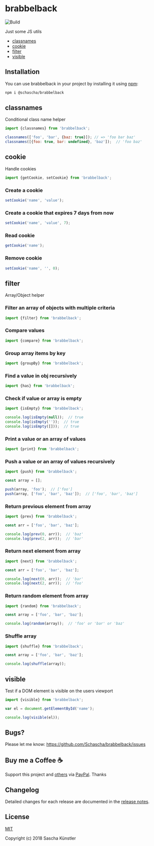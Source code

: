 # brabbelback

![Build](https://github.com/Schascha/stechus-kaktus/workflows/Build/badge.svg)

Just some JS utils

- [classnames](#classnames)
- [cookie](#cookie)
- [filter](#filter)
- [visible](#visible)

## Installation

You can use brabbelback in your project by installing it using [npm](https://www.npmjs.com/package/@schascha/brabbelback):

```sh
npm i @schascha/brabbelback
```
## classnames

Conditional class name helper

```javascript
import {classnames} from 'brabbelback';

classnames(['foo', 'bar', {baz: true}]); // => 'foo bar baz'
classnames([{foo: true, bar: undefined}, 'baz']);  // 'foo baz'
```

## cookie

Handle cookies

```javascript
import {getCookie, setCookie} from 'brabbelback';
```

### Create a cookie

```javascript
setCookie('name', 'value');
```

### Create a cookie that expires 7 days from now

```javascript
setCookie('name', 'value', 7);
```

### Read cookie

```javascript
getCookie('name');
```

### Remove cookie

```javascript
setCookie('name', '', 0);
```

## filter

Array/Object helper

### Filter an array of objects with multiple criteria

```javascript
import {filter} from 'brabbelback';
```

### Compare values

```javascript
import {compare} from 'brabbelback';
```

### Group array items by key

```javascript
import {groupBy} from 'brabbelback';
```

### Find a value in obj recursively

```javascript
import {has} from 'brabbelback';
```

### Check if value or array is empty

```javascript
import {isEmpty} from 'brabbelback';

console.log(isEmpty(null));  // true
console.log(isEmpty(''));  // true
console.log(isEmpty([]));  // true
```

### Print a value or an array of values

```javascript
import {print} from 'brabbelback';
```

### Push a value or an array of values recursively

```javascript
import {push} from 'brabbelback';

const array = [];

push(array, 'foo');  // ['foo']
push(array, ['foo', 'bar', 'baz']);  // ['foo', 'bar', 'baz']
```

### Return previous element from array

```javascript
import {prev} from 'brabbelback';

const arr = ['foo', 'bar', 'baz'];

console.log(prev(0, arr));  // 'baz'
console.log(prev(2, arr));  // 'bar'
```

### Return next element from array

```javascript
import {next} from 'brabbelback';

const arr = ['foo', 'bar', 'baz'];

console.log(next(0, arr));  // 'bar'
console.log(next(2, arr));  // 'foo'
```

### Return random element from array

```javascript
import {random} from 'brabbelback';

const array = ['foo', 'bar', 'baz'];

console.log(random(array));  // 'foo' or 'bar' or 'baz'
```

### Shuffle array

```javascript
import {shuffle} from 'brabbelback';

const array = ['foo', 'bar', 'baz'];

console.log(shuffle(array));
```

## visible

Test if a DOM element is visible on the users viewport

```javascript
import {visible} from 'brabbelback';

var el = document.getElementById('name');

console.log(visible(el));
```

## Bugs?

Please let me know: https://github.com/Schascha/brabbelback/issues

## Buy me a Coffee :coffee:

Support this project and [others](https://github.com/Schascha?tab=repositories) via [PayPal](https://www.paypal.me/LosZahlos). Thanks

## Changelog

Detailed changes for each release are documented in the [release notes](https://github.com/Schascha/brabbelback/releases).

## License

[MIT](./LICENSE)

Copyright (c) 2018 Sascha Künstler
